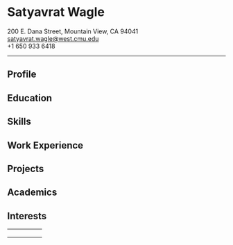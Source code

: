 # Satyavrat Wagle
200 E. Dana Street, Mountain View, CA 94041 <br />
satyavrat.wagle@west.cmu.edu <br />
+1 650 933 6418
****
## Profile
## Education
## Skills
## Work Experience
## Projects
## Academics
## Interests



|   |   |   |   |   |
|---|---|---|---|---|
|   |   |   |   |   |
|   |   |   |   |   |
|   |   |   |   |   |
